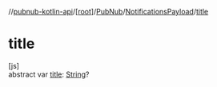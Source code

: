 //[pubnub-kotlin-api](../../../../index.md)/[[root]](../../index.md)/[PubNub](../index.md)/[NotificationsPayload](index.md)/[title](title.md)

# title

[js]\
abstract var [title](title.md): [String](https://kotlinlang.org/api/core/kotlin-stdlib/kotlin/-string/index.html)?
